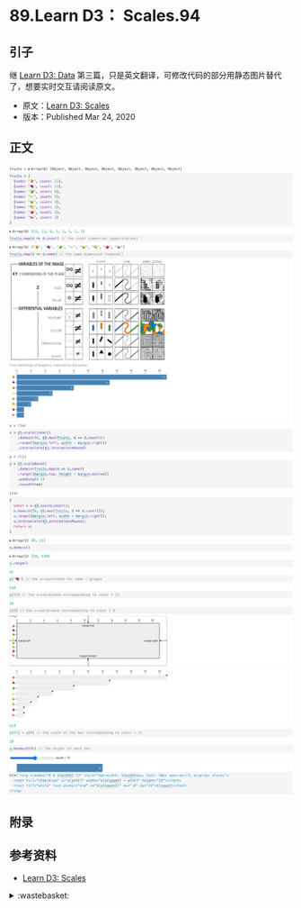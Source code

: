 # 89.Learn D3： Scales.94

## <a name="start"></a> 引子
继 [Learn D3: Data][url-pre] 第三篇，只是英文翻译，可修改代码的部分用静态图片替代了，想要实时交互请阅读原文。

- 原文：[Learn D3: Scales][url-1]
- 版本：Published Mar 24, 2020

## <a name="title1"></a> 正文


![89-1][url-local-1]
![89-2][url-local-2]
![89-3][url-local-3]
![89-4][url-local-4]
![89-5][url-local-5]
![89-6][url-local-6]
![89-7][url-local-7]
![89-8][url-local-8]
![89-9][url-local-9]
![89-10][url-local-10]
![89-11][url-local-11]
![89-12][url-local-12]
![89-13][url-local-13]
![89-14][url-local-14]
![89-15][url-local-15]
![89-16][url-local-16]
![89-17][url-local-17]
![89-18][url-local-18]
![89-19][url-local-19]



## 附录



## <a name="reference"></a> 参考资料
- [Learn D3: Scales][url-1]

[url-pre]:https://github.com/XXHolic/blog/issues/93
[url-1]:https://observablehq.com/@d3/learn-d3-scales?collection=@d3/learn-d3


[url-2]:https://observablehq.com/@observablehq/introduction-to-data
[url-3]:https://observablehq.com/@observablehq/file-attachments
[url-4]:https://observablehq.com/@observablehq/keyboard-shortcuts
[url-5]:https://developer.mozilla.org/en-US/docs/Web/API/Blob
[url-6]:https://developer.mozilla.org/en-US/docs/Web/JavaScript/Reference/Global_Objects/ArrayBuffer
[url-7]:https://observablehq.com/@d3/d3-autotype
[url-8]:https://2ality.com/2012/09/expressions-vs-statements.html
[url-9]:https://developer.mozilla.org/en-US/docs/Web/JavaScript/Reference/Statements/return
[url-10]:https://developer.mozilla.org/en-US/docs/Web/JavaScript/Reference/Operators/yield
[url-11]:https://github.com/d3/d3-dsv/blob/master/README.md#autoType
[url-12]:https://observablehq.com/@d3/histogram
[url-13]:https://observablehq.com/@observablehq/how-observable-runs
[url-14]:https://developer.mozilla.org/en-US/docs/Web/JavaScript/Reference/Global_Objects/Array/from
[url-15]:https://developer.mozilla.org/en-US/docs/Web/JavaScript/Reference/Global_Objects/Array/map



[url-local-1]:./images/89/1.png
[url-local-2]:./images/89/2.png
[url-local-3]:./images/89/3.png
[url-local-4]:./images/89/4.png
[url-local-5]:./images/89/5.png
[url-local-6]:./images/89/6.png
[url-local-7]:./images/89/7.png
[url-local-8]:./images/89/8.png
[url-local-9]:./images/89/9.png
[url-local-10]:./images/89/10.png
[url-local-11]:./images/89/11.png
[url-local-12]:./images/89/12.png
[url-local-13]:./images/89/13.png
[url-local-14]:./images/89/14.png
[url-local-15]:./images/89/15.png
[url-local-16]:./images/89/16.png
[url-local-17]:./images/89/17.png
[url-local-18]:./images/89/18.png
[url-local-19]:./images/89/19.png

<details>
<summary>:wastebasket:</summary>

成功获得芳心！

特莉丝比叶奈法要温和很多。

这杰洛特真是全都要啊。

![89-poster][url-local-poster]

</details>

[url-local-poster]:./images/89/poster.jpg
